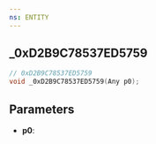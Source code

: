 ```yaml
---
ns: ENTITY
---
```

## _0xD2B9C78537ED5759

```c
// 0xD2B9C78537ED5759
void _0xD2B9C78537ED5759(Any p0);
```

## Parameters
* **p0**:
